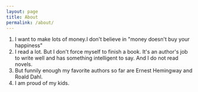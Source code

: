 ```yaml
---
layout: page
title: About
permalink: /about/
---
```


1. I want to make lots of money.I don't believe in "money doesn't buy your happiness"
2. I read a lot. But I don't force myself to finish a book. It's an author's job to write well and has something intelligent to say. And I do not read novels. 
3. But funnily enough my favorite authors so far are Ernest Hemingway and Roald Dahl.
4. I am proud of my kids.   